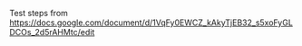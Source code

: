 Test steps from
https://docs.google.com/document/d/1VqFy0EWCZ_kAkyTjEB32_s5xoFyGLDCOs_2d5rAHMtc/edit
